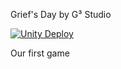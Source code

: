 Grief's Day by G³ Studio

[![Unity Deploy](https://github.com/G3-Studio/Grief-Day/actions/workflows/unity.yml/badge.svg)](https://github.com/G3-Studio/Grief-Day/actions/workflows/unity.yml)

Our first game
